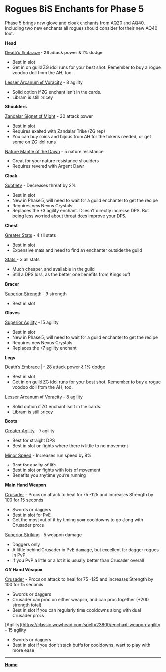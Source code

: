 # Rogues BiS Enchants for Phase 5

Phase 5 brings new glove and cloak enchants from AQ20 and AQ40. Including two new enchants all rogues should consider for their new AQ40 loot.

**Head**

[Death’s Embrace](https://classic.wowhead.com/item=19784/deaths-embrace) - 28 attack power & 1% dodge

*   Best in slot
*   Get in on guild ZG idol runs for your best shot. Remember to buy a rogue voodoo doll from the AH, too.

[Lesser Arcanum of Voracity](https://classic.wowhead.com/item=11647/lesser-arcanum-of-voracity) - 8 agility

*   Solid option if ZG enchant isn’t in the cards.
*   Libram is still pricey

**Shoulders**

[Zandalar Signet of Might](https://classic.wowhead.com/item=20077/zandalar-signet-of-might) - 30 attack power

*   Best in slot
*   Requires exalted with Zandalar Tribe (ZG rep)
*   You can buy coins and bijous from AH for the tokens needed, or get some on ZG idol runs

[Nature Mantle of the Dawn](https://classic.wowhead.com/item=18172/nature-mantle-of-the-dawn) - 5 nature resistance

*   Great for your nature resistance shoulders
*   Requires revered with Argent Dawn

**Cloak**

[Subtlety](https://classic.wowhead.com/spell=25084/enchant-cloak-subtlety) - Decreases threat by 2%

*   Best in slot
*   New in Phase 5, will need to wait for a guild enchanter to get the recipe
*   Requires new Nexus Crystals
*   Replaces the +3 agility enchant. Doesn’t directly increase DPS. But being less worried about threat does improve your DPS.

**Chest**

[Greater Stats](https://classic.wowhead.com/spell=20025/enchant-chest-greater-stats) - 4 all stats

*   Best in slot
*   Expensive mats and need to find an enchanter outside the guild

[Stats ](https://classic.wowhead.com/spell=13941/enchant-chest-stats) - 3 all stats

*   Much cheaper, and available in the guild
*   Still a DPS loss, as the better one benefits from Kings buff

**Bracer**

[Superior Strength](https://classic.wowhead.com/spell=20010/enchant-bracer-superior-strength) - 9 strength

*   Best in slot

**Gloves**

[Superior Agility](https://classic.wowhead.com/spell=25080/enchant-gloves-superior-agility) - 15 agility

*   Best in slot
*   New in Phase 5, will need to wait for a guild enchanter to get the recipe
*   Requires new Nexus Crystals
*   Replaces the +7 agility enchant

**Legs**

[Death’s Embrace](https://classic.wowhead.com/item=19784/deaths-embrace) | - 28 attack power & 1% dodge

*   Best in slot
*   Get in on guild ZG idol runs for your best shot. Remember to buy a rogue voodoo doll from the AH, too.

[Lesser Arcanum of Voracity](https://classic.wowhead.com/item=11647/lesser-arcanum-of-voracity) - 8 agility

*   Solid option if ZG enchant isn’t in the cards.
*   Libram is still pricey

**Boots**

[Greater Agility](https://classic.wowhead.com/spell=20023/enchant-boots-greater-agility) - 7 agility

*   Best for straight DPS
*   Best in slot on fights where there is little to no movement

[Minor Speed](https://classic.wowhead.com/spell=13890/enchant-boots-minor-speed) - Increases run speed by 8%

*   Best for quality of life
*   Best in slot on fights with lots of movement
*   Benefits you anytime you’re running

**Main Hand Weapon**

[Crusader](https://classic.wowhead.com/spell=20034/enchant-weapon-crusader) - Procs on attack to heal for 75 -125 and increases Strength by 100 for 15 seconds

*   Swords or daggers
*   Best in slot for PvE
*   Get the most out of it by timing your cooldowns to go along with Crusader procs

[Superior Striking](https://classic.wowhead.com/spell=20031/enchant-weapon-superior-striking) - 5 weapon damage

*   Daggers only
*   A little behind Crusader in PvE damage, but excellent for dagger rogues in PvP
*   If you PvP a little or a lot it is usually better than Crusader overall

**Off Hand Weapon**

[Crusader](https://classic.wowhead.com/spell=20034/enchant-weapon-crusader) - Procs on attack to heal for 75 -125 and increases Strength by 100 for 15 seconds

*   Swords or daggers
*   Crusader can proc on either weapon, and can proc together (+200 strength total)
*   Best in slot if you can regularly time cooldowns along with dual Crusader procs

[Agility](https://classic.wowhead.com/spell=23800/enchant-weapon-agility - 15 agility

*   Swords or daggers
*   Best in slot if you don’t stack buffs for cooldowns, want to play with more ease

*****

**[Home](https://queuebitt.github.io/)**
